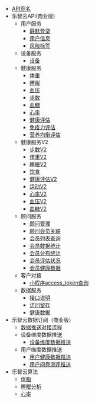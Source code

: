 

- [API签名](/develop-cloud/api/sign)
- 乐智云API(商业版)
   - 用户服务
      - [静默登录](/develop-cloud/user/login)
      - [用户信息](/develop-cloud/user/info)
      - [风险标签](/develop-cloud/user/label)
   - 设备服务
      - [设备](/develop-cloud/health/device)
   - 健康服务
      - [体重](/develop-cloud/health/weight)
      - [睡眠](/develop-cloud/health/sleep)
      - [血压](/develop-cloud/health/bloodpressure)
      - [步数](/develop-cloud/health/step)
      - [血糖](/develop-cloud/health/bloodsugar)
      - [心率](/develop-cloud/health/heartrate)
      - [健康评估](/develop-cloud/health/estimate)
      - [免疫力评估](/develop-cloud/v1/health/immune)
      - [营养均衡评估](/develop-cloud/v1/health/nutritionEval)
   - 健康服务V2
      - [步数V2](/develop-cloud/v2/health/step)
      - [体重V2](/develop-cloud/v2/health/weight)
      - [睡眠V2](/develop-cloud/v2/health/sleep)
      - [饮食](develop-cloud/v2/health/diet)
      - [健康评估V2](/develop-cloud/v2/health/estimate)
      - [运动V2](/develop-cloud/v2/health/exercise)
      - [心率V2](/develop-cloud/v2/health/heartrate)
      - [血压V2](/develop-cloud/v2/health/bp)
      - [血糖V2](/develop-cloud/v2/health/bs)
   - 顾问服务
      - [顾问管理](/develop-cloud/counselor/manage)
      - [顾问会员关联](/develop-cloud/counselor/relation)
      - [会员列表查询](/develop-cloud/counselor/list)
      - [会员数据统计](/develop-cloud/counselor/data)
      - [会员分布统计](/develop-cloud/counselor/distribute)
      - [会员评估状况](/develop-cloud/counselor/evaluation)
      - [会员健康数据](/develop-cloud/counselor/healthdata)
   - 客户对接
      - [小程序access_token查询](/develop-cloud/dock/token)
   - 数据服务
      - [接口说明](/develop-cloud/data/explain)
      - [访问留存](/develop-cloud/data/retention)
      - [健康数据](/develop-cloud/data/health)
- 乐智云数据订阅（商业版）
   - [数据推送对接流程](/develop-cloud/datapush/common)
   - 设备维度数据推送
      - [设备维度数据推送](/develop-cloud/datapush/device/healthdata)
   - 用户维度数据推送
      - [用户健康数据推送](/develop-cloud/datapush/user/healthdata)
      - [用户问卷测评推送](/develop-cloud/datapush/questionnaire)
- 乐智云算法
   - [体脂](/develop-cloud/algorithm/fat)
   - [睡眠分析](/develop-cloud/algorithm/sleep)
   - [心率](/develop-cloud/algorithm/heartrate)




